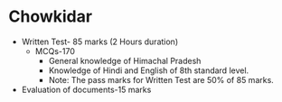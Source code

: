 # Chowkidar
* Written Test- 85 marks (2 Hours duration)
    * MCQs-170
        * General knowledge of Himachal Pradesh
        * Knowledge of Hindi and English of 8th standard level.
        * Note: The pass marks for Written Test are 50% of 85 marks.
* Evaluation of documents-15 marks